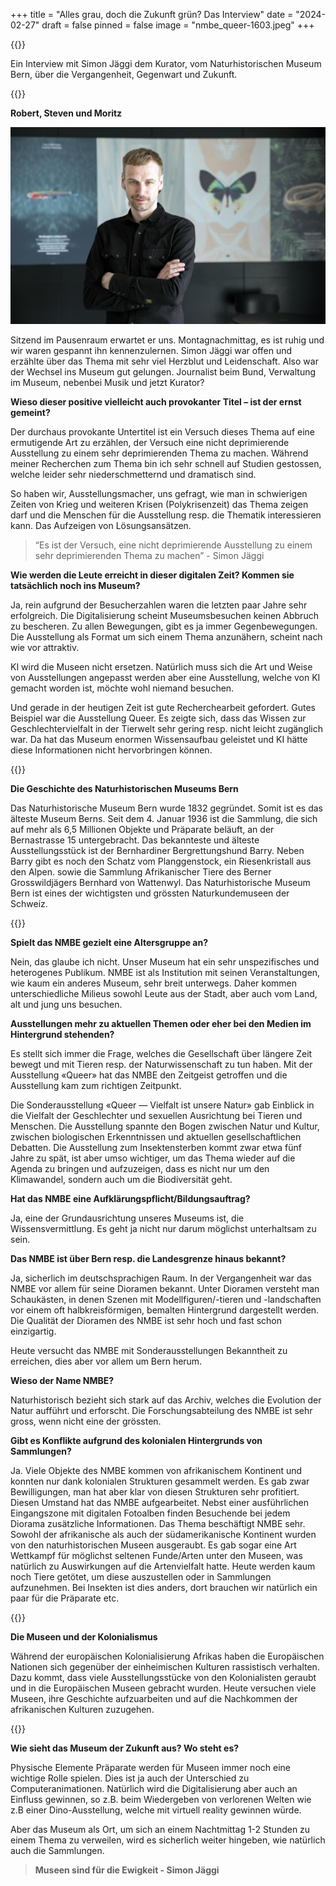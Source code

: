 +++
title = "Alles grau, doch die Zukunft grün? Das Interview"
date = "2024-02-27"
draft = false
pinned = false
image = "nmbe_queer-1603.jpeg"
+++
<!--StartFragment-->

{{<lead>}}

Ein Interview mit Simon Jäggi dem Kurator, vom Naturhistorischen Museum Bern, über die Vergangenheit, Gegenwart und Zukunft.

{{</lead>}}

**Robert, Steven und Moritz**

<!--EndFragment-->

![](nmbe_simon_jaeggi-217050.jpg "Simon Jäggi mit der perfekten Berufung für ihn, Kurator. (Bild: NMBE)")

<!--StartFragment-->

Sitzend im Pausenraum erwartet er uns. Montagnachmittag, es ist ruhig und wir waren gespannt ihn kennenzulernen. Simon Jäggi war offen und erzählte über das Thema mit sehr viel Herzblut und Leidenschaft. Also war der Wechsel ins Museum gut gelungen. Journalist beim Bund, Verwaltung im Museum, nebenbei Musik und jetzt Kurator?



**Wieso dieser positive vielleicht auch provokanter Titel – ist der ernst gemeint?** 

Der durchaus provokante Untertitel ist ein Versuch dieses Thema auf eine ermutigende Art zu erzählen, der Versuch eine nicht deprimierende Ausstellung zu einem sehr deprimierenden Thema zu machen. Während meiner Recherchen zum Thema bin ich sehr schnell auf Studien gestossen, welche leider sehr niederschmetternd und dramatisch sind.

So haben wir, Ausstellungsmacher, uns gefragt, wie man in schwierigen Zeiten von Krieg und weiteren Krisen (Polykrisenzeit) das Thema zeigen darf und die Menschen für die Ausstellung resp. die Thematik interessieren kann. Das Aufzeigen von Lösungsansätzen.

> “Es ist der Versuch, eine nicht deprimierende Ausstellung zu einem sehr deprimierenden Thema zu machen” - Simon Jäggi



**Wie werden die Leute erreicht in dieser digitalen Zeit? Kommen sie tatsächlich noch ins Museum?**

Ja, rein aufgrund der Besucherzahlen waren die letzten paar Jahre sehr erfolgreich. Die Digitalisierung scheint Museumsbesuchen keinen Abbruch zu bescheren. Zu allen Bewegungen, gibt es ja immer Gegenbewegungen. Die Ausstellung als Format um sich einem Thema anzunähern, scheint nach wie vor attraktiv. 

KI wird die Museen nicht ersetzen. Natürlich muss sich die Art und Weise von Ausstellungen angepasst werden aber eine Ausstellung, welche von KI gemacht worden ist, möchte wohl niemand besuchen. 

Und gerade in der heutigen Zeit ist gute Recherchearbeit gefordert. Gutes Beispiel war die Ausstellung Queer. Es zeigte sich, dass das Wissen zur Geschlechtervielfalt in der Tierwelt sehr gering resp. nicht leicht zugänglich war. Da hat das Museum enormen Wissensaufbau geleistet und KI hätte diese Informationen nicht hervorbringen können. 

{{<box title="Ausklappbare Box">}}

**Die Geschichte des Naturhistorischen Museums Bern**

Das Naturhistorische Museum Bern wurde 1832 gegründet. Somit ist es das älteste Museum Berns. Seit dem 4. Januar 1936 ist die Sammlung, die sich auf mehr als 6,5 Millionen Objekte und Präparate beläuft, an der Bernastrasse 15 untergebracht. Das bekannteste und älteste Ausstellungsstück ist der Bernhardiner Bergrettungshund Barry. Neben Barry gibt es noch den Schatz vom Planggenstock, ein Riesenkristall aus den Alpen. sowie die Sammlung Afrikanischer Tiere des Berner Grosswildjägers Bernhard von Wattenwyl. Das Naturhistorische Museum Bern ist eines der wichtigsten und grössten Naturkundemuseen der Schweiz.

{{</box>}}



**Spielt das NMBE gezielt eine Altersgruppe an?** 

Nein, das glaube ich nicht. Unser Museum hat ein sehr unspezifisches und heterogenes Publikum. NMBE ist als Institution mit seinen Veranstaltungen, wie kaum ein anderes Museum, sehr breit unterwegs. Daher kommen unterschiedliche Milieus sowohl Leute aus der Stadt, aber auch vom Land, alt und jung uns besuchen. 



**Ausstellungen mehr zu aktuellen Themen oder eher bei den Medien im Hintergrund stehenden?**

Es stellt sich immer die Frage, welches die Gesellschaft über längere Zeit bewegt und mit Tieren resp. der Naturwissenschaft zu tun haben. Mit der Ausstellung «Queer» hat das NMBE den Zeitgeist getroffen und die Ausstellung kam zum richtigen Zeitpunkt. 

Die Sonderausstellung «Queer — Vielfalt ist unsere Natur» gab Einblick in die Vielfalt der Geschlechter und sexuellen Ausrichtung bei Tieren und Menschen. Die Ausstellung spannte den Bogen zwischen Natur und Kultur, zwischen biologischen Erkenntnissen und aktuellen gesellschaftlichen Debatten. Die Ausstellung zum Insektensterben kommt zwar etwa fünf Jahre zu spät, ist aber umso wichtiger, um das Thema wieder auf die Agenda zu bringen und aufzuzeigen, dass es nicht nur um den Klimawandel, sondern auch um die Biodiversität geht.



**Hat das NMBE eine Aufklärungspflicht/Bildungsauftrag?**

Ja, eine der Grundausrichtung unseres Museums ist, die Wissensvermittlung. Es geht ja nicht nur darum möglichst unterhaltsam zu sein.



**Das NMBE ist über Bern resp. die Landesgrenze hinaus bekannt?** 

Ja, sicherlich im deutschsprachigen Raum. In der Vergangenheit war das NMBE vor allem für seine Dioramen bekannt. Unter Dioramen versteht man Schaukästen, in denen Szenen mit Modellfiguren/-tieren und -landschaften vor einem oft halbkreisförmigen, bemalten Hintergrund dargestellt werden. Die Qualität der Dioramen des NMBE ist sehr hoch und fast schon einzigartig. 

Heute versucht das NMBE mit Sonderausstellungen Bekanntheit zu erreichen, dies aber vor allem um Bern herum. 



**Wieso der Name NMBE?**

Naturhistorisch bezieht sich stark auf das Archiv, welches die Evolution der Natur aufführt und erforscht. Die Forschungsabteilung des NMBE ist sehr gross, wenn nicht eine der grössten.



**Gibt es Konflikte aufgrund des kolonialen Hintergrunds von Sammlungen?**

Ja. Viele Objekte des NMBE kommen von afrikanischem Kontinent und konnten nur dank kolonialen Strukturen gesammelt werden. Es gab zwar Bewilligungen, man hat aber klar von diesen Strukturen sehr profitiert. Diesen Umstand hat das NMBE aufgearbeitet. Nebst einer ausführlichen Eingangszone mit digitalen Fotoalben finden Besuchende bei jedem Diorama zusätzliche Informationen. Das Thema beschäftigt NMBE sehr. Sowohl der afrikanische als auch der südamerikanische Kontinent wurden von den naturhistorischen Museen ausgeraubt. Es gab sogar eine Art Wettkampf für möglichst seltenen Funde/Arten unter den Museen, was natürlich zu Auswirkungen auf die Artenvielfalt hatte. Heute werden kaum noch Tiere getötet, um diese auszustellen oder in Sammlungen aufzunehmen. Bei Insekten ist dies anders, dort brauchen wir natürlich ein paar für die Präparate etc.

{{<box title="Ausklappbare Box">}}

**Die Museen und der Kolonialismus**

Während der europäischen Kolonialisierung Afrikas haben die Europäischen Nationen sich gegenüber der einheimischen Kulturen rassistisch verhalten. Dazu kommt, dass viele Ausstellungsstücke von den Kolonialisten geraubt und in die Europäischen Museen gebracht wurden. Heute versuchen viele Museen, ihre Geschichte aufzuarbeiten und auf die Nachkommen der afrikanischen Kulturen zuzugehen.

{{</box>}}



**Wie sieht das Museum der Zukunft aus? Wo steht es?** 

Physische Elemente Präparate werden für Museen immer noch eine wichtige Rolle spielen. Dies ist ja auch der Unterschied zu Computeranimationen. Natürlich wird die Digitalisierung aber auch an Einfluss gewinnen, so z.B. beim Wiedergeben von verlorenen Welten wie z.B einer Dino-Ausstellung, welche mit virtuell reality gewinnen würde.

Aber das Museum als Ort, um sich an einem Nachtmittag 1-2 Stunden zu einem Thema zu verweilen, wird es sicherlich weiter hingeben, wie natürlich auch die Sammlungen.



> **Museen sind für die Ewigkeit - Simon Jäggi**

<!--EndFragment-->